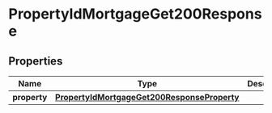 

# PropertyIdMortgageGet200Response


## Properties

| Name | Type | Description | Notes |
|------------ | ------------- | ------------- | -------------|
|**property** | [**PropertyIdMortgageGet200ResponseProperty**](PropertyIdMortgageGet200ResponseProperty.md) |  |  [optional] |



